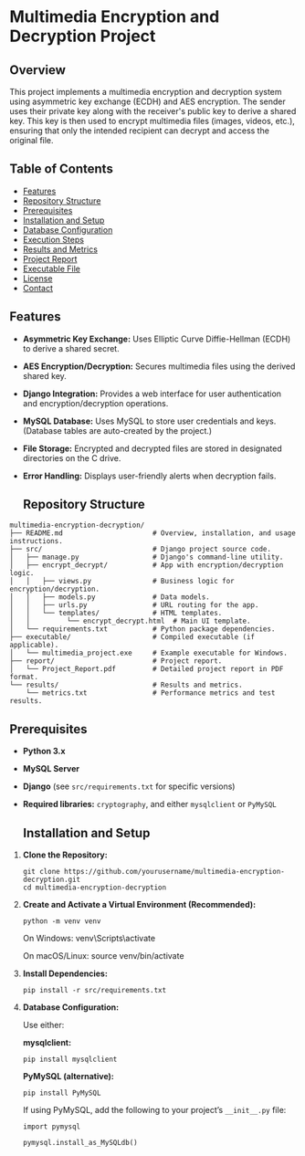 # Multimedia Encryption and Decryption Project

## Overview

This project implements a multimedia encryption and decryption system using asymmetric key exchange (ECDH) and AES encryption. The sender uses their private key along with the receiver's public key to derive a shared key. This key is then used to encrypt multimedia files (images, videos, etc.), ensuring that only the intended recipient can decrypt and access the original file.

## Table of Contents

- [Features](#features)
- [Repository Structure](#repository-structure)
- [Prerequisites](#prerequisites)
- [Installation and Setup](#installation-and-setup)
- [Database Configuration](#database-configuration)
- [Execution Steps](#execution-steps)
- [Results and Metrics](#results-and-metrics)
- [Project Report](#project-report)
- [Executable File](#executable-file)
- [License](#license)
- [Contact](#contact)

## Features

- **Asymmetric Key Exchange:** Uses Elliptic Curve Diffie-Hellman (ECDH) to derive a shared secret.
- **AES Encryption/Decryption:** Secures multimedia files using the derived shared key.
- **Django Integration:** Provides a web interface for user authentication and encryption/decryption operations.
- **MySQL Database:** Uses MySQL to store user credentials and keys. (Database tables are auto-created by the project.)
- **File Storage:** Encrypted and decrypted files are stored in designated directories on the C drive.
- **Error Handling:** Displays user-friendly alerts when decryption fails.

  ## Repository Structure

```plaintext
multimedia-encryption-decryption/
├── README.md                      # Overview, installation, and usage instructions.
├── src/                           # Django project source code.
│   ├── manage.py                  # Django's command-line utility.
│   ├── encrypt_decrypt/           # App with encryption/decryption logic.
│   │   ├── views.py               # Business logic for encryption/decryption.
│   │   ├── models.py              # Data models.
│   │   ├── urls.py                # URL routing for the app.
│   │   └── templates/             # HTML templates.
│   │         └── encrypt_decrypt.html  # Main UI template.
│   └── requirements.txt           # Python package dependencies.
├── executable/                    # Compiled executable (if applicable).
│   └── multimedia_project.exe     # Example executable for Windows.
├── report/                        # Project report.
│   └── Project_Report.pdf         # Detailed project report in PDF format.
└── results/                       # Results and metrics.
    └── metrics.txt                # Performance metrics and test results.
```

## Prerequisites

- **Python 3.x**
- **MySQL Server**
- **Django** (see `src/requirements.txt` for specific versions)
- **Required libraries:** `cryptography`, and either `mysqlclient` or `PyMySQL`

  ## Installation and Setup

1. **Clone the Repository:**

       git clone https://github.com/yourusername/multimedia-encryption-decryption.git
       cd multimedia-encryption-decryption

3. **Create and Activate a Virtual Environment (Recommended):**

       python -m venv venv

   On Windows: venv\Scripts\activate
   
   On macOS/Linux: source venv/bin/activate

5. **Install Dependencies:**

       pip install -r src/requirements.txt

6. **Database Configuration:**

   Use either:

   **mysqlclient:**

       pip install mysqlclient

   **PyMySQL (alternative):**

       pip install PyMySQL

   If using PyMySQL, add the following to your project’s `__init__.py` file:
   
       import pymysql
   
       pymysql.install_as_MySQLdb()
